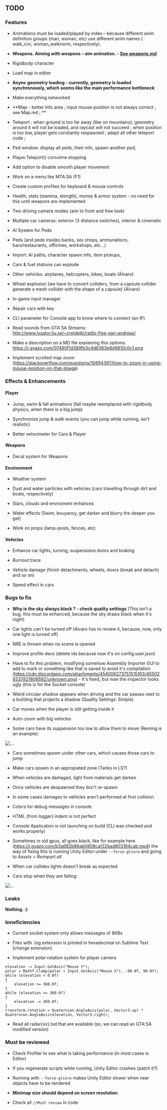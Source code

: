 ## TODO

### Features

- Animations must be loaded/played by index – because different anim definition groups (man, woman, etc) use different anim names ( walk_civi, woman_walknorm, respectively).

- **Weapons. Aiming with weapons – aim animation. - [See weapons.md](weapons.md)**

- Rigidbody character

- Load map in editor

- **Async geometry loading - currently, geometry is loaded synchronously, which seems like the main performance bottleneck**

- Make everything networked

- **Map - better info area ; input mouse position is not always correct ; see Map.md ; **

- Teleport : when ground is too far away (like on mountains), geometry around it will not be loaded, and raycast will not succeed ; when position is too low, player gets constantly respawned ; adapt all other teleport code ;

- Ped window: display all peds, their info, spawn another ped, 

- Player.Teleport() coroutine stopping

- Add option to disable smooth player movement

- Work on a menu like MTA:SA (F1)

- Create custom profiles for keyboard & mouse controls

- Health, stats (stamina, stength), money & armor system - no need for this until weapons are implemented

- Two driving camera modes (aim to front and free look)

- Multiple car cameras: exterior (3 distance switches), interior & cinematic

- AI System for Peds

- Peds (and peds insides banks, sex shops, ammunations, bars/restaurants, officines, workshops, etc...)

- Import: AI paths, character spawn info, item pickups, 

- Cars & fuel stations can explode

- Other vehicles: airplanes, helicopters, bikes, boats (Álvaro)

- Wheel explosion (we have to convert colliders, from a capsule collider generate a mesh collider with the shape of a capsule) (Álvaro)

- In-game input manager

- Repair cars with key

- CLI parameter for Console app to know where to connect (an IP)

- Read sounds from GTA SA Streams: http://www.lysator.liu.se/~creideiki/radio-free-san-andreas/

- Make a description on a MD file explaining this options: https://i.gyazo.com/07490f1d389fb3c4d6363e8d9810c0c1.png

- Implement scrolled map zoom (https://stackoverflow.com/questions/10694397/how-to-zoom-in-using-mouse-position-on-that-image)

### Effects & Enhancements

#### Player

* Jump, swim & fall animations (fall maybe reemplaced with rigidbody physics, when there is a big jump)

- Synchronize jump & walk events (you can jump while running, isn't realistic)

- Better velocimeter for Cars & Player

#### Weapons

* Decal system for Weapons

#### Environment

* Weather system

* Dust and water particles with vehicles (cars travelling through dirt and boats, respectively)

* Stars, clouds and enviroment enhances

* Water effects (Swim, bouyancy, get darker and blurry the deeper you get)

* Work on props (lamp-posts, fences, etc)

#### Vehicles

* Enhance car lights, turning, suspensions doors and braking

* Burnout trace

* Vehicle damage (finish detachments, wheels, doors (break and detach) and so on)

- Speed effect in cars
    
### Bugs to fix

- **Why is the sky always black ? - check quality settings** (This isn't a bug, this must be enhanced, because the sky draws black when it's night)

- Car lights can't be turned off (Alvaro has to review it, because, now, only one light is turned off)

- NRE is thrown when no scene is opened

- Improve profile devs (delete ids because now it's on config.user.json)

- Have to fix this problem, modifying somehow Assembly Importer GUI to add to mark or something like that is saved to avoid it's compilation (https://cdn.discordapp.com/attachments/454006273751515163/455029337821806592/unknown.png) - It's fixed, but now the inspector looks ugly (this is for the Socket console)

- Weird circular shadow appears when driving and the car passes next to a building that projects a shadow (Quality Settings: Simple)

- Car moves when the player is still getting inside it

- Auto-zoom with big vehicles

- Some cars have its suppension too low to allow them to move (Reming is an example):

![...](https://i.gyazo.com/1cec15e93e255c13ce63818bed46d40d.png)

- Cars sometimes spawn under other cars, which causes those cars to jump

- Make cars spawn in an appropiated zone (Tanks in LS?)

- When vehicles are damaged, light from materials get darken

- Once vehicles are despawned they don't re-spawn

- In some cases damages to vehicles aren't performed at first collision

- Colors for debug messages in console

- HTML (from logger) indent is not perfect

- Console Application is not launching on build (CLI was checked and works properly)

- Sometimes in old gpus, all goes black, like for example here (https://i.gyazo.com/b3a682b86ab0808ca132bad803194cab.mp4) the way of fixing this is running Unity Editor under `--force-glcore` and going to *Assets > Reimport all*

- When car collides lights doesn't break as expected

- Cars stop when they are falling:

![...](https://cdn.discordapp.com/attachments/454006273751515163/468968463302524928/unknown.png)

### Leaks

**Nothing. :)**

### Inneficiencies

- Current socket system only allows messages of 8KBs

- Files with .log extension is printed in hexadecimal on Sublime Text (change extension)

- Implement polar rotation system for player camera

```
elevation -= Input.GetAxis("Mouse Y");
polar = Mathf.Clamp(polar + Input.GetAxis("Mouse X"), -90.0f, 90.0f);
while (elevation < 0.0f)
{
    elevation += 360.0f;
}
while (elevation >= 360.0f)
{
    elevation -= 360.0f;
}
transform.rotation = Quaternion.AngleAxis(polar, Vector3.up) * Quaternion.AngleAxis(elevation, Vector3.right);
```

- Read all radar{xx}.txd that are available (so, we can read an GTA:SA modified version)

### Must be reviewed

- Check Profiler to see what is taking performance (in most cases is Editor)

- If you regenerate scripts while running, Unity Editor crashes (patch it?)

- Running with `--force-glcore` makes Unity Editor slower when near objects have to be rendered

- **Minimap size should depend on screen resolution**

- Check all `//Must review` in code
